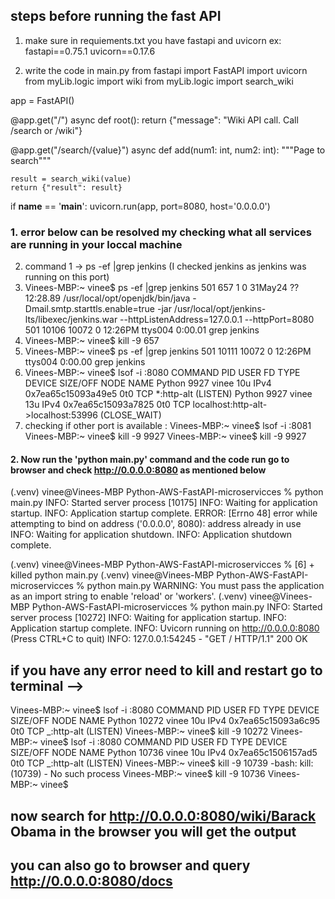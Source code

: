 ## steps before running the fast API

1. make sure in requiements.txt you have fastapi and uvicorn
   ex: fastapi==0.75.1
   uvicorn==0.17.6

2. write the code in main.py
   from fastapi import FastAPI
   import uvicorn
   from myLib.logic import wiki
   from myLib.logic import search_wiki

app = FastAPI()

@app.get("/")
async def root():
return {"message": "Wiki API call. Call /search or /wiki"}

@app.get("/search/{value}")
async def add(num1: int, num2: int):
"""Page to search"""

    result = search_wiki(value)
    return {"result": result}

if **name** == '**main**':
uvicorn.run(app, port=8080, host='0.0.0.0')

### 1. error below can be resolved my checking what all services are running in your loccal machine

2. command 1 -> ps -ef |grep jenkins (I checked jenkins as jenkins was running on this port)
3. Vinees-MBP:~ vinee$ ps -ef |grep jenkins
   501 657 1 0 31May24 ?? 12:28.89 /usr/local/opt/openjdk/bin/java -Dmail.smtp.starttls.enable=true -jar /usr/local/opt/jenkins-lts/libexec/jenkins.war --httpListenAddress=127.0.0.1 --httpPort=8080
   501 10106 10072 0 12:26PM ttys004 0:00.01 grep jenkins
4. Vinees-MBP:~ vinee$ kill -9 657
5. Vinees-MBP:~ vinee$ ps -ef |grep jenkins
   501 10111 10072 0 12:26PM ttys004 0:00.00 grep jenkins
6. Vinees-MBP:~ vinee$ lsof -i :8080
   COMMAND PID USER FD TYPE DEVICE SIZE/OFF NODE NAME
   Python 9927 vinee 10u IPv4 0x7ea65c15093a49e5 0t0 TCP \*:http-alt (LISTEN)
   Python 9927 vinee 13u IPv4 0x7ea65c15093a7825 0t0 TCP localhost:http-alt->localhost:53996 (CLOSE_WAIT)
7. checking if other port is available :
   Vinees-MBP:~ vinee$ lsof -i :8081
   Vinees-MBP:~ vinee$ kill -9 9927
   Vinees-MBP:~ vinee$ kill -9 9927

#### 2. Now run the 'python main.py' command and the code run go to browser and check http://0.0.0.0:8080 as mentioned below

(.venv) vinee@Vinees-MBP Python-AWS-FastAPI-microservicces % python main.py
INFO: Started server process [10175]
INFO: Waiting for application startup.
INFO: Application startup complete.
ERROR: [Errno 48] error while attempting to bind on address ('0.0.0.0', 8080): address already in use
INFO: Waiting for application shutdown.
INFO: Application shutdown complete.

(.venv) vinee@Vinees-MBP Python-AWS-FastAPI-microservicces %
[6] + killed python main.py
(.venv) vinee@Vinees-MBP Python-AWS-FastAPI-microservicces % python main.py
WARNING: You must pass the application as an import string to enable 'reload' or 'workers'.
(.venv) vinee@Vinees-MBP Python-AWS-FastAPI-microservicces % python main.py
INFO: Started server process [10272]
INFO: Waiting for application startup.
INFO: Application startup complete.
INFO: Uvicorn running on http://0.0.0.0:8080 (Press CTRL+C to quit)
INFO: 127.0.0.1:54245 - "GET / HTTP/1.1" 200 OK

## if you have any error need to kill and restart go to terminal -->

Vinees-MBP:~ vinee$ lsof -i :8080
COMMAND PID USER FD TYPE DEVICE SIZE/OFF NODE NAME
Python 10272 vinee 10u IPv4 0x7ea65c15093a6c95 0t0 TCP _:http-alt (LISTEN)
Vinees-MBP:~ vinee$ kill -9 10272
Vinees-MBP:~ vinee$ lsof -i :8080
COMMAND PID USER FD TYPE DEVICE SIZE/OFF NODE NAME
Python 10736 vinee 10u IPv4 0x7ea65c1506157ad5 0t0 TCP _:http-alt (LISTEN)
Vinees-MBP:~ vinee$ kill -9 10739
-bash: kill: (10739) - No such process
Vinees-MBP:~ vinee$ kill -9 10736
Vinees-MBP:~ vinee$

## now search for http://0.0.0.0:8080/wiki/Barack Obama in the browser you will get the output

## you can also go to browser and query http://0.0.0.0:8080/docs
